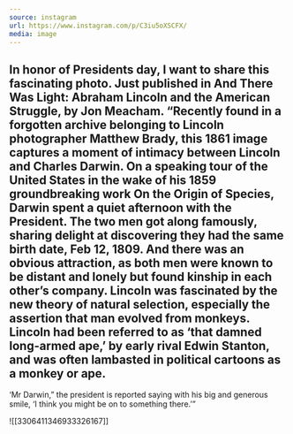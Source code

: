 ```yaml
---
source: instagram
url: https://www.instagram.com/p/C3iu5oXSCFX/
media: image
---
```


## In honor of Presidents day, I want to share this fascinating photo. Just published in And There Was Light: Abraham Lincoln and the American Struggle, by Jon Meacham. “Recently found in a forgotten archive belonging to Lincoln photographer Matthew Brady, this 1861 image captures a moment of intimacy between Lincoln and Charles Darwin. On a speaking tour of the United States in the wake of his 1859 groundbreaking work On the Origin of Species, Darwin spent a quiet afternoon with the President. The two men got along famously, sharing delight at discovering they had the same birth date, Feb 12, 1809. And there was an obvious attraction, as both men were known to be distant and lonely but found kinship in each other’s company. Lincoln was fascinated by the new theory of natural selection, especially the assertion that man evolved from monkeys. Lincoln had been referred to as ‘that damned long-armed ape,’ by early rival Edwin Stanton, and was often lambasted in political cartoons as a monkey or ape. 
‘Mr Darwin,” the president is reported saying with his big and generous smile, ‘I think you might be on to something there.’”

![[3306411346933326167]]

